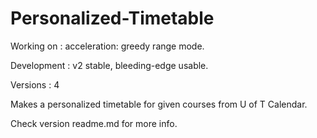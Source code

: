# Personalized-Timetable

Working on : acceleration: greedy range mode.

Development : v2 stable, bleeding-edge usable.

Versions : 4

Makes a personalized timetable for given courses from U of T Calendar.

Check version readme.md for more info.
